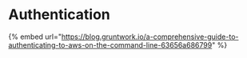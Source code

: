 # Authentication

{% embed url="https://blog.gruntwork.io/a-comprehensive-guide-to-authenticating-to-aws-on-the-command-line-63656a686799" %}



